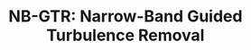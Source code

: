 ---
layout: default
title: 'NB-GTR: Narrow-Band Guided Turbulence Removal'
authors: <a href="https://variantconst.com/">Yifei Xia</a>, <a href="https://fourson.github.io/">Chu Zhou</a>, <strong>Chengxuan Zhu</strong>, <a href="https://tengminggui.cn/">Minggui Teng</a>, Chao Xu, <a href="https://ci.idm.pku.edu.cn/">Boxin Shi</a>
publication: In <i>Proceedings of the IEEE/CVF Conference on Computer Vision and Pattern Recognition</i>, 2024.
year: 2024.6
pdf: 'https://openaccess.thecvf.com/content/CVPR2024/papers/Xia_NB-GTR_Narrow-Band_Guided_Turbulence_Removal_CVPR_2024_paper.pdf'
code: ''
official_link: ''
---